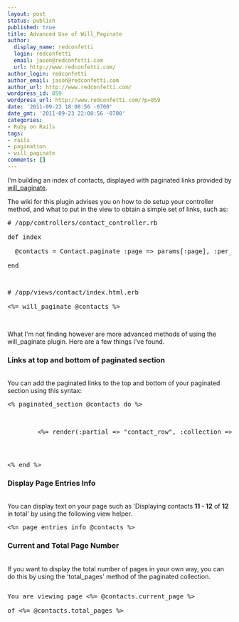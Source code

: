 ```yaml
---
layout: post
status: publish
published: true
title: Advanced Use of Will_Paginate
author:
  display_name: redconfetti
  login: redconfetti
  email: jason@redconfetti.com
  url: http://www.redconfetti.com/
author_login: redconfetti
author_email: jason@redconfetti.com
author_url: http://www.redconfetti.com/
wordpress_id: 859
wordpress_url: http://www.redconfetti.com/?p=859
date: '2011-09-23 18:08:56 -0700'
date_gmt: '2011-09-23 22:08:56 -0700'
categories:
- Ruby on Rails
tags:
- rails
- pagination
- will_paginate
comments: []
---
```

<p>I'm building an index of contacts, displayed with paginated links provided by <a href="https://github.com/mislav/will_paginate/wiki" target="_blank">will_paginate</a>.</p>
<p>The wiki for this plugin advises you on how to do setup your controller method, and what to put in the view to obtain a simple set of links, such as:</p>
<pre class="brush:rails"># /app/controllers/contact_controller.rb<br />
def index<br />
  @contacts = Contact.paginate :page => params[:page], :per_page => 10, :order => 'created_at DESC'<br />
end</p>
<p># /app/views/contact/index.html.erb<br />
<%= will_paginate @contacts %></pre><br />
What I'm not finding however are more advanced methods of using the will_paginate plugin. Here are a few things I've found.</p>
<h3>Links at top and bottom of paginated section</h3><br />
You can add the paginated links to the top and bottom of your paginated section using this syntax:</p>
<pre class="brush:rails"><% paginated_section @contacts do %></p>
<table id="contacts">
		<%= render(:partial => "contact_row", :collection => @contacts) %><br />
	</table><br />
<% end %></pre></p>
<h3>Display Page Entries Info</h3><br />
You can display text on your page such as 'Displaying contacts <strong>11 - 12</strong> of <strong>12</strong> in total' by using the following view helper.</p>
<pre class="brush:rails"><%= page_entries_info @contacts %></pre></p>
<h3>Current and Total Page Number</h3><br />
If you want to display the total number of pages in your own way, you can do this by using the 'total_pages' method of the paginated collection.</p>
<pre class="brush:rails">
<p>You are viewing page <%= @contacts.current_page %><br />
of <%= @contacts.total_pages %></p></pre><br />
 </p>
